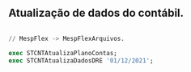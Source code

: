 ## Atualização de dados do contábil.

~~~~sql

// MespFlex -> MespFlexArquivos.

exec STCNTAtualizaPlanoContas; 
exec STCNTAtualizaDadosDRE '01/12/2021'; 

~~~~
